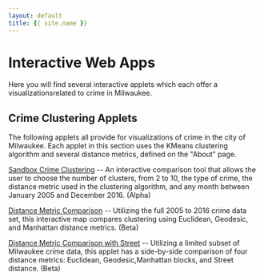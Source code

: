 ```yaml
---
layout: default
title: {{ site.name }}
---
```

# Interactive Web Apps

Here you will find several interactive applets which each offer a visualizationsrelated to crime in Milwaukee. 

## Crime Clustering Applets

The following applets all provide for visualizations of crime in the city of Milwaukee. Each applet in this section uses the KMeans clustering algorithm and several distance metrics, defined on the "About" page.

[Sandbox Crime Clustering](./alpha.html) -- An interactive comparison tool that allows the user to choose the number of clusters, from 2 to 10, the type of crime, the distance metric used in the clustering algorithm, and any month between January 2005 and December 2016. (Alpha) 

[Distance Metric Comparison](../individual_work/marielle/KMeans/MKEMapComparisonEucGeoMan.html) -- Utilizing the full 2005 to 2016 crime data set, this interactive map compares clustering using Euclidean, Geodesic, and Manhattan distance metrics. (Beta)

[Distance Metric Comparison with Street](../individual_work/marielle/KMeans/MKEComparisonStreet.html) -- Utilizing a limited subset of Milwaukee crime data, this applet has a side-by-side comparison of four distance metrics: Euclidean, Geodesic,Manhattan blocks, and Street distance. (Beta)



